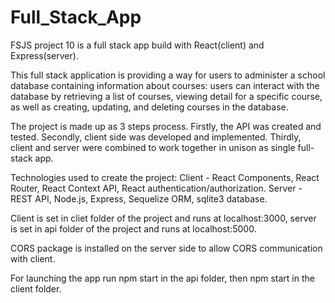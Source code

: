 # Full_Stack_App
 FSJS project 10 is a full stack app build with React(client) and Express(server).

 This full stack application is providing a way for users to administer a school database containing information about courses: users can interact with the database by retrieving a list of courses, viewing detail for a specific course, as well as creating, updating, and deleting courses in the database.

 The project is made up as 3 steps process. Firstly, the API was created and tested. Secondly, client side was developed and implemented. Thirdly, client and server
 were combined to work together in unison as single full-stack app. 

Technologies used to create the project:
    Client - React Components, React Router, React Context API, React authentication/authorization.
    Server - REST API, Node.js, Express, Sequelize ORM, sqlite3 database.

Client is set in cliet folder of the project and runs at localhost:3000,
server is set in api folder of the project and runs at localhost:5000.

CORS package is installed on the server side to allow CORS communication with client.

For launching the app run npm start in the api folder, 
then npm start in the client folder.